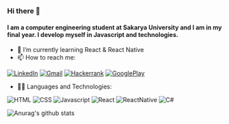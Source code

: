 ### Hi there 👋 
#### I am a computer engineering student at Sakarya University and I am in my final year. I develop myself in Javascript and technologies.
- 🌱 I’m currently learning React & React Native
- 📫 How to reach me:
<p><a href="https://www.linkedin.com/in/tarikoztoprak/" target="_blank"><img alt="LinkedIn" src="https://img.shields.io/badge/linkedin-%230077B5.svg?&style=for-the-badge&logo=linkedin&logoColor=white" /></a>
<a href="mailto:tarikoztoprak@gmail.com" target="_blank"><img alt="Gmail" src="https://img.shields.io/badge/Gmail-D14836?style=for-the-badge&logo=gmail&logoColor=white" /></a>
<a href="https://www.hackerrank.com/tarik_oztoprak" target="_blank"><img alt="Hackerrank" src="https://img.shields.io/badge/-Hackerrank-2EC866?style=for-the-badge&logo=HackerRank&logoColor=white" /></a>
<a href="https://play.google.com/store/apps/developer?id=Takomak+Games" target="_blank"><img alt="GooglePlay" src="https://img.shields.io/badge/Google_Play-414141?style=for-the-badge&logo=google-play&logoColor=white" /></a>
</p>

- 👨‍💻 Languages and Technologies:
<p>
  <img alt="HTML" src="https://img.shields.io/badge/HTML5-E34F26?style=for-the-badge&logo=html5&logoColor=white"/> 
  <img alt="CSS" src="https://img.shields.io/badge/CSS3-1572B6?style=for-the-badge&logo=css3&logoColor=white" />
  <img alt="Javascript" src="https://img.shields.io/badge/JavaScript-323330?style=for-the-badge&logo=javascript&logoColor=F7DF1E"/> 
  <img alt="React" src="https://img.shields.io/badge/React-20232A?style=for-the-badge&logo=react&logoColor=61DAFB"/> 
  <img alt="ReactNative" src="https://img.shields.io/badge/React_Native-20232A?style=for-the-badge&logo=react&logoColor=61DAFB"/> 
  <img alt="C#" src="https://img.shields.io/badge/C%23-239120?style=for-the-badge&logo=c-sharp&logoColor=white" />
</p>


![Anurag's github stats](https://github-readme-stats.vercel.app/api?username=TarikOztoprak)

